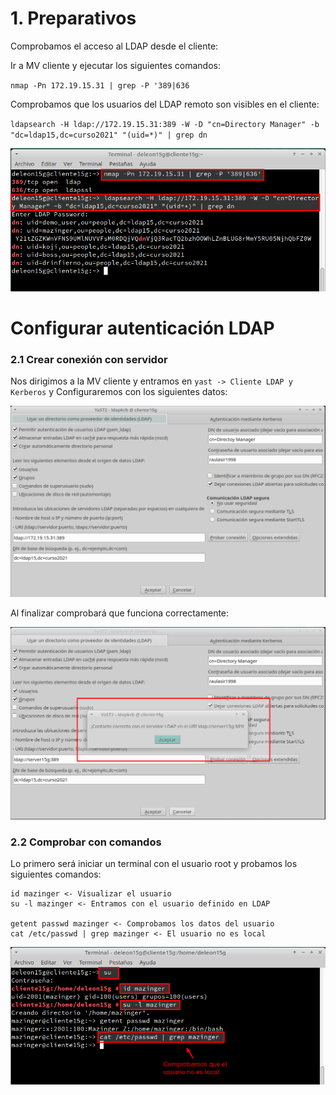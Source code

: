 # 1. Preparativos

Comprobamos el acceso al LDAP desde el cliente:

Ir a MV cliente y ejecutar los siguientes comandos:

`nmap -Pn 172.19.15.31 | grep -P '389|636`

 Comprobamos que los usuarios del LDAP remoto son visibles en el cliente:

 `ldapsearch -H ldap://172.19.15.31:389 -W -D "cn=Directory Manager" -b "dc=ldap15,dc=curso2021" "(uid=*)" | grep dn`

![](img/001.png)

# Configurar autenticación LDAP

### 2.1 Crear conexión con servidor

Nos dirigimos a la MV cliente y entramos en `yast -> Cliente LDAP y Kerberos` y Configuraremos con los siguientes datos:

![](img/002.png)

Al finalizar comprobará que funciona correctamente:

![](img/003.png)

### 2.2 Comprobar con comandos

Lo primero será iniciar un terminal con el usuario root y probamos los siguientes comandos:

```
id mazinger <- Visualizar el usuario
su -l mazinger <- Entramos con el usuario definido en LDAP

getent passwd mazinger <- Comprobamos los datos del usuario
cat /etc/passwd | grep mazinger <- El usuario no es local
```

![](img/004.png)
